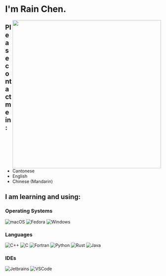 # I'm Rain Chen.

<img align="right" width="480px" src="https://github-readme-stats.vercel.app/api?username=CongJyu&show_icons=true&hide_title=false&title_color=9745f5&icon_color=9f4bff&text_color=000000&bg_color=DEG,99ccff,b0ccff,e5ccff,ffccff">

## Please contact me in:

- Cantonese
- English
- Chinese (Mandarin)

## I am learning and using:

### Operating Systems

![macOS](https://img.shields.io/badge/macOS-Ventura-F98958?style=for-the-badge&logo=Apple&logoColor=white)
![Fedora](https://img.shields.io/badge/Fedora-36-66A0D5?style=for-the-badge&logo=Fedora&logoColor=white)
![Windows](https://img.shields.io/badge/Windows-11-3171CF?style=for-the-badge&logo=Windows&logoColor=white)

### Languages

![C++](https://img.shields.io/badge/C++-E1587E?style=for-the-badge)
![C](https://img.shields.io/badge/C-4E4E4E?style=for-the-badge)
![Fortran](https://img.shields.io/badge/Fortran-4C41AB?style=for-the-badge)
![Python](https://img.shields.io/badge/Python-4571A1?style=for-the-badge)
![Rust](https://img.shields.io/badge/Rust-D5A789?style=for-the-badge)
![Java](https://img.shields.io/badge/Java-A7752F?style=for-the-badge)

### IDEs

![Jetbrains](https://img.shields.io/badge/Jetbrains_IDE-3E3E3E?style=for-the-badge&logo=Jetbrains&logoColor=white)
![VSCode](https://img.shields.io/badge/VS_Code-4B9AE9?style=for-the-badge&logo=VisualStudioCode&logoColor=white)
